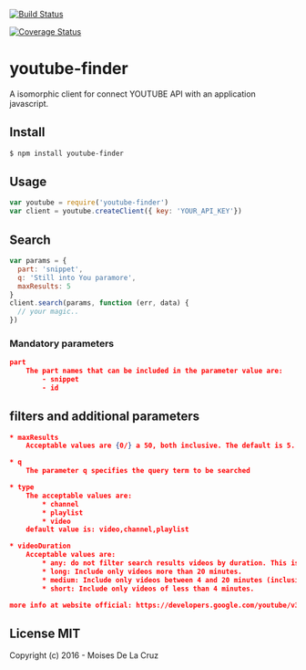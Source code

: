 [![Build Status](https://travis-ci.org/moisesdelacruz/youtube-finder.svg?branch=master)](https://travis-ci.org/moisesdelacruz/youtube-finder)

[![Coverage Status](https://coveralls.io/repos/github/moisesdelacruz/youtube-finder/badge.svg?branch=master)](https://coveralls.io/github/moisesdelacruz/youtube-finder?branch=master)

# youtube-finder

A isomorphic client for connect YOUTUBE API with an application javascript.

## Install
```sh
$ npm install youtube-finder
```

## Usage
``` js
var youtube = require('youtube-finder')
var client = youtube.createClient({ key: 'YOUR_API_KEY'})
```

## Search
``` js
var params = {
  part: 'snippet',
  q: 'Still into You paramore',
  maxResults: 5
}
client.search(params, function (err, data) {
  // your magic..
})
```

### Mandatory parameters
``` json
part
    The part names that can be included in the parameter value are:
        - snippet
        - id
```
## filters and additional parameters

``` json
* maxResults
    Acceptable values are {0/} a 50, both inclusive. The default is 5.

* q
    The parameter q specifies the query term to be searched

* type
    The acceptable values are:
        * channel
        * playlist
        * video
    default value is: video,channel,playlist

* videoDuration
    Acceptable values are:
        * any: do not filter search results videos by duration. This is the default value.
        * long: Include only videos more than 20 minutes.
        * medium: Include only videos between 4 and 20 minutes (inclusive) in length.
        * short: Include only videos of less than 4 minutes.

more info at website official: https://developers.google.com/youtube/v3/docs/search/list#parmetros
```

## License MIT

Copyright (c) 2016 - Moises De La Cruz
